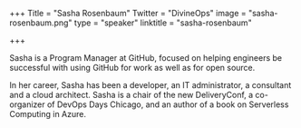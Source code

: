 +++
Title = "Sasha Rosenbaum"
Twitter = "DivineOps"
image = "sasha-rosenbaum.png"
type = "speaker"
linktitle = "sasha-rosenbaum"

+++

Sasha is a Program Manager at GitHub, focused on helping engineers be successful with using GitHub for work as well as for open source.

In her career, Sasha has been a developer, an IT administrator, a consultant and a cloud architect. Sasha is a chair of the new DeliveryConf, a co-organizer of DevOps Days Chicago, and an author of a book on Serverless Computing in Azure.